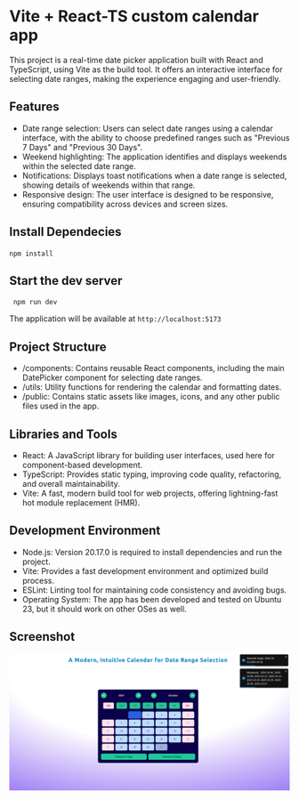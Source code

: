 # Vite + React-TS custom calendar app

 This project is a real-time date picker application built with React and TypeScript, using Vite as the build tool. It offers an interactive interface for selecting date ranges, making the experience engaging and user-friendly.

## Features
- Date range selection: Users can select date ranges using a calendar interface, with the ability to choose predefined ranges such as "Previous 7 Days" and "Previous 30 Days".
- Weekend highlighting: The application identifies and displays weekends within the selected date range.
- Notifications: Displays toast notifications when a date range is selected, showing details of weekends within that range.
- Responsive design: The user interface is designed to be responsive, ensuring compatibility across devices and screen sizes.

## Install Dependecies
```
npm install
```

## Start the dev server
```
 npm run dev
```
 The application will be available at `http://localhost:5173`

## Project Structure
- /components: Contains reusable React components, including the main DatePicker component for selecting date ranges.
- /utils: Utility functions for rendering the calendar and formatting dates.
- /public: Contains static assets like images, icons, and any other public files used in the app.

## Libraries and Tools 
- React: A JavaScript library for building user interfaces, used here for component-based development.
- TypeScript: Provides static typing, improving code quality, refactoring, and overall maintainability.
- Vite: A fast, modern build tool for web projects, offering lightning-fast hot module replacement (HMR).

## Development Environment
- Node.js: Version 20.17.0 is required to install dependencies and run the project.
- Vite: Provides a fast development environment and optimized build process.
- ESLint: Linting tool for maintaining code consistency and avoiding bugs.
- Operating System: The app has been developed and tested on Ubuntu 23, but it should work on other OSes as well.

## Screenshot 

![Alt text](public/app_ss.png?raw=true "Title")